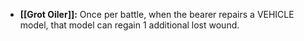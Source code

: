 - **[[Grot Oiler]]:** Once per battle, when the bearer repairs a VEHICLE model, that model can regain 1 additional lost wound.